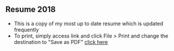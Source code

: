 ## Resume 2018

- This is a copy of my most up to date resume which is updated frequently
- To print, simply access link and click File > Print and change the destination to "Save as PDF"
[click here](https://coreygriffin.github.io/resume/)
